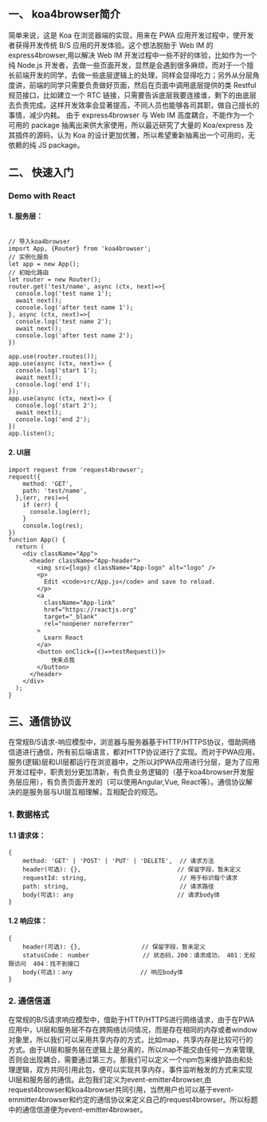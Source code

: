 ## 一、 koa4browser简介
简单来说，这是 Koa 在浏览器端的实现，用来在 PWA 应用开发过程中，使开发者获得开发传统 B/S 应用的开发体验。这个想法脱胎于 Web IM 的 express4browser,用以解决 Web IM 开发过程中一些不好的体验，比如作为一个纯 Node.js 开发者，去做一些页面开发，显然是会遇到很多麻烦，而对于一个擅长前端开发的同学，去做一些底层逻辑上的处理，同样会显得吃力；另外从分层角度讲，前端的同学只需要负责做好页面，然后在页面中调用底层提供的类 Restful 规范接口，比如建立一个 RTC 链接，只需要告诉底层我要连接谁，剩下的由底层去负责完成。这样开发效率会显著提高，不同人员也能够各司其职，做自己擅长的事情，减少内耗。
由于 express4browser 与 Web IM 高度耦合，不能作为一个可用的 package 抽离出来供大家使用，所以最近研究了大量的 Koa/express 及其插件的源码，认为 Koa 的设计更加优雅，所以希望重新抽离出一个可用的，无依赖的纯 JS package。

## 二、 快速入门
### Demo with React
#### 1. 服务层：
```

// 导入koa4browser
import App, {Router} from 'koa4browser';
// 实例化服务
let app = new App();
// 初始化路由
let router = new Router();
router.get('test/name', async (ctx, next)=>{
  console.log('test name 1');
  await next();
  console.log('after test name 1');
}, async (ctx, next)=>{
  console.log('test name 2');
  await next();
  console.log('after test name 2');
})

app.use(router.routes());
app.use(async (ctx, next)=> {
  console.log('start 1');
  await next();
  console.log('end 1');
});
app.use(async (ctx, next)=> {
  console.log('start 2');
  await next();
  console.log('end 2');
})
app.listen();
```
#### 2. UI层
```
import request from 'request4browser';
request({
    method: 'GET',
    path: 'test/name',
  },(err, res)=>{
    if (err) {
      console.log(err);
    }
    console.log(res);
})
function App() {
  return (
    <div className="App">
      <header className="App-header">
        <img src={logo} className="App-logo" alt="logo" />
        <p>
          Edit <code>src/App.js</code> and save to reload.
        </p>
        <a
          className="App-link"
          href="https://reactjs.org"
          target="_blank"
          rel="noopener noreferrer"
        >
          Learn React
        </a>
        <button onClick={()=>testRequest()}>
            快来点我
        </button>
      </header>
    </div>
  );
}
```

## 三、通信协议
在常规B/S请求-响应模型中，浏览器与服务器基于HTTP/HTTPS协议，借助网络信道进行通信，所有前后端语言，都对HTTP协议进行了实现。而对于PWA应用，服务(逻辑)层和UI层都运行在浏览器中，之所以对PWA应用进行分层，是为了应用开发过程中，职责划分更加清新，有负责业务逻辑的（基于koa4browser开发服务层应用），有负责页面开发的（可以使用Angular,Vue, React等）。通信协议解决的是服务层与UI层互相理解，互相配合的规范。
### 1. 数据格式
#### 1.1 请求体：
```
{
    method: 'GET' | 'POST' | 'PUT' | 'DELETE',  // 请求方法
    header(可选): {},                           // 保留字段，暂未定义
    requestId: string,                          // 用于标识每个请求
    path: string,                               // 请求路径 
    body(可选): any                             // 请求body体
}
```

#### 1.2 响应体：
```
{
    header(可选): {},                 // 保留字段，暂未定义
    statusCode： number               // 状态码，200：请求成功， 401：无权限访问  404：找不到接口
    body(可选)：any                   // 响应body体
}
```
### 2. 通信信道
在常规的B/S请求响应模型中，借助于HTTP/HTTPS进行网络请求，由于在PWA应用中，UI层和服务层不存在跨网络访问情况，而是存在相同的内存或者window对象里，所以我们可以采用共享内存的方式，比如map，共享内存是比较可行的方式。由于UI层和服务层在逻辑上是分离的，所以map不能交由任何一方来管理,否则会出现耦合，需要通过第三方。那我们可以定义一个npm包来维护路由和处理逻辑，双方共同引用此包，便可以实现共享内存，事件监听触发的方式来实现UI层和服务层的通信。此包我们定义为event-emitter4browser,由request4browser和koa4browser共同引用，当然用户也可以基于event-emmitter4browser和约定的通信协议来定义自己的request4browser。所以标题中的通信信道便为event-emitter4browser。


